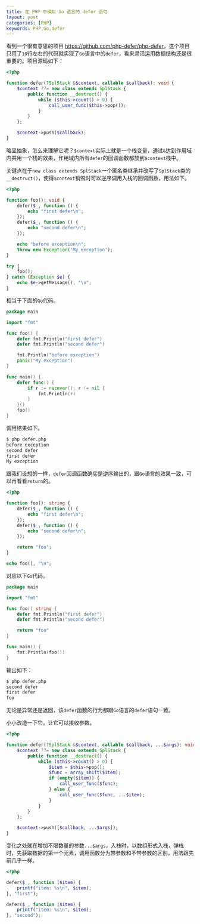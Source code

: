 ```yaml
---
title: 在 PHP 中模拟 Go 语言的 defer 语句
layout: post
categories: [PHP]
keywords: PHP,Go,defer
---
```


看到一个很有意思的项目 <a href="https://github.com/php-defer/php-defer" target="_blank">https://github.com/php-defer/php-defer</a>，这个项目只用了`10`行左右的代码就实现了`Go`语言中的`defer`，看来灵活运用数据结构还是很重要的。项目源码如下：

```php
<?php

function defer(?SplStack &$context, callable $callback): void {
    $context ??= new class extends SplStack {
        public function __destruct() {
            while ($this->count() > 0) {
                call_user_func($this->pop());
            }
        }
    };

    $context->push($callback);
}
```

略显抽象，怎么来理解它呢？`$context`实际上就是一个栈变量，通过`&`达到作用域内共用一个栈的效果，作用域内所有`defer`的回调函数都放到`$context`栈中。

关键点在于`new class extends SplStack`一个匿名类继承并改写了`SplStack`类的`__destruct()`，使得`$context`销毁时可以逆序调用入栈的回调函数，用法如下。

```php
<?php

function foo(): void {
    defer($_, function () {
        echo "first defer\n";
    });
    defer($_, function () {
        echo "second defer\n";
    });

    echo "before exception\n";
    throw new Exception('My exception');
}

try {
    foo();
} catch (Exception $e) {
    echo $e->getMessage(), "\n";
}
```

相当于下面的`Go`代码。

```go
package main

import "fmt"

func foo() {
    defer fmt.Println("first defer")
    defer fmt.Println("second defer")

    fmt.Println("before exception")
    panic("My exception")
}

func main() {
    defer func() {
        if r := recover(); r != nil {
            fmt.Println(r)
        }
    }()
    foo()
}
```

调用结果如下。

```bash
$ php defer.php
before exception
second defer
first defer
My exception
```

跟我们设想的一样，`defer`回调函数确实是逆序输出的，跟`Go`语言的效果一致，可以再看看`return`的。

```php
<?php

function foo(): string {
    defer($_, function () {
        echo "first defer\n";
    });
    defer($_, function () {
        echo "second defer\n";
    });

    return "foo";
}

echo foo(), "\n";
```

对应以下`Go`代码。

```go
package main

import "fmt"

func foo() string {
    defer fmt.Println("first defer")
    defer fmt.Println("second defer")

    return "foo"
}

func main() {
    fmt.Println(foo())
}
```

输出如下：

```bash
$ php defer.php
second defer
first defer
foo
```

无论是异常还是返回，该`defer`函数的行为都跟`Go`语言的`defer`语句一致。

小小改造一下它，让它可以接收参数。

```php
<?php

function defer(?SplStack &$context, callable $callback, ...$args): void {
    $context ??= new class extends SplStack {
        public function __destruct() {
            while ($this->count() > 0) {
                $item = $this->pop();
                $func = array_shift($item);
                if (empty($item)) {
                    call_user_func($func);
                } else {
                    call_user_func($func, ...$item);
                }
            }
        }
    };

    $context->push([$callback, ...$args]);
}
```

变化之处就在增加不限数量的参数`...$args`，入栈时，以数组形式入栈，弹栈时，先获取数据的第一个元素，调用函数分为带参数和不带参数的区别，用法跟先前几乎一样。

```php
<?php

defer($_, function ($item) {
    printf("item: %s\n", $item);
}, "first");

defer($_, function ($item) {
    printf("item: %s\n", $item);
}, "second");
```